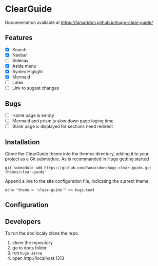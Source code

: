 # ClearGuide
Documentation available at https://famaridon.github.io/hugo-clear-guide/
## Features

* [x] Search
* [x] Navbar
* [ ] Sidenav
* [x] Aside menu
* [x] Syntex Higlight
* [x] Mermaid
* [ ] Latex
* [ ] Link to sugest changes
  
## Bugs

* [ ] Home page is empty
* [ ] Mermaid and prism.js slow down page loging time
* [ ] Blank page is displayed for sections need redirect

## Installation
Clone the ClearGuide theme into the themes directory, adding it to your project as a Git submodule. As is recommanded in [Hugo getting started](https://gohugo.io/getting-started/quick-start/)

```
git submodule add https://github.com/famaridon/hugo-clear-guide.git themes/clear-guide`
```

Append a line to the site configuration file, indicating the current theme.

```
echo "theme = 'clear-guide'" >> hugo.toml
```

## Configuration

## Developers

To run the doc localy clone the repo.

1. clone the repository
2. go to docs folder
3. run ```hugo serve```
4. open http://localhost:1313
